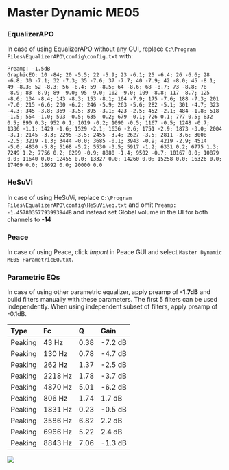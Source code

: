 # Master Dynamic ME05

### EqualizerAPO
In case of using EqualizerAPO without any GUI, replace `C:\Program Files\EqualizerAPO\config\config.txt`
with:
```
Preamp: -1.5dB
GraphicEQ: 10 -84; 20 -5.5; 22 -5.9; 23 -6.1; 25 -6.4; 26 -6.6; 28 -6.8; 30 -7.1; 32 -7.3; 35 -7.6; 37 -7.7; 40 -7.9; 42 -8.0; 45 -8.1; 49 -8.3; 52 -8.3; 56 -8.4; 59 -8.5; 64 -8.6; 68 -8.7; 73 -8.8; 78 -8.9; 83 -8.9; 89 -9.0; 95 -9.0; 102 -9.0; 109 -8.8; 117 -8.7; 125 -8.6; 134 -8.4; 143 -8.3; 153 -8.1; 164 -7.9; 175 -7.6; 188 -7.3; 201 -7.0; 215 -6.6; 230 -6.2; 246 -5.9; 263 -5.6; 282 -5.1; 301 -4.7; 323 -4.3; 345 -3.8; 369 -3.5; 395 -3.1; 423 -2.5; 452 -2.1; 484 -1.8; 518 -1.5; 554 -1.0; 593 -0.5; 635 -0.2; 679 -0.1; 726 0.1; 777 0.5; 832 0.5; 890 0.3; 952 0.1; 1019 -0.2; 1090 -0.5; 1167 -0.5; 1248 -0.7; 1336 -1.1; 1429 -1.6; 1529 -2.1; 1636 -2.6; 1751 -2.9; 1873 -3.0; 2004 -3.1; 2145 -3.3; 2295 -3.5; 2455 -3.4; 2627 -3.5; 2811 -3.6; 3008 -2.5; 3219 -1.3; 3444 -0.0; 3685 -0.1; 3943 -0.9; 4219 -2.9; 4514 -5.0; 4830 -5.8; 5168 -5.2; 5530 -3.5; 5917 -1.2; 6331 0.2; 6775 1.3; 7249 1.2; 7756 0.2; 8299 -0.9; 8880 -1.4; 9502 -0.7; 10167 0.0; 10879 0.0; 11640 0.0; 12455 0.0; 13327 0.0; 14260 0.0; 15258 0.0; 16326 0.0; 17469 0.0; 18692 0.0; 20000 0.0
```

### HeSuVi
In case of using HeSuVi, replace `C:\Program Files\EqualizerAPO\config\HeSuVi\eq.txt` and omit `Preamp:
-1.4578035779399394dB` and instead set Global volume in the UI for both channels to **-14**

### Peace
In case of using Peace, click *Import* in Peace GUI and select `Master Dynamic ME05 ParametricEQ.txt`.

### Parametric EQs
In case of using other parametric equalizer, apply preamp of **-1.7dB** and build filters manually
with these parameters. The first 5 filters can be used independently.
When using independent subset of filters, apply preamp of -0.1dB.

| Type    | Fc      |    Q | Gain    |
|:--------|:--------|:-----|:--------|
| Peaking | 43 Hz   | 0.38 | -7.2 dB |
| Peaking | 130 Hz  | 0.78 | -4.7 dB |
| Peaking | 262 Hz  | 1.37 | -2.5 dB |
| Peaking | 2218 Hz | 1.78 | -3.7 dB |
| Peaking | 4870 Hz | 5.01 | -6.2 dB |
| Peaking | 806 Hz  | 1.74 | 1.7 dB  |
| Peaking | 1831 Hz | 0.23 | -0.5 dB |
| Peaking | 3586 Hz | 6.82 | 2.2 dB  |
| Peaking | 6966 Hz | 5.22 | 2.4 dB  |
| Peaking | 8843 Hz | 7.06 | -1.3 dB |

![](https://raw.githubusercontent.com/jaakkopasanen/AutoEq/master/results/innerfidelity/sbaf-serious/Master%20Dynamic%20ME05/Master%20Dynamic%20ME05.png)